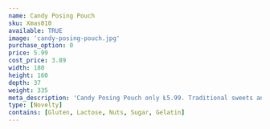 ```yaml
---
name: Candy Posing Pouch
sku: Xmas010
available: TRUE
image: 'candy-posing-pouch.jpg'
purchase_option: 0
price: 5.99
cost_price: 3.89
width: 180
height: 160
depth: 37
weight: 335
meta_description: 'Candy Posing Pouch only Ł5.99. Traditional sweets and more at Humbugs Confectionery Store. Specialists in satisfying your sweet tooth!'
type: [Novelty]
contains: [Gluten, Lactose, Nuts, Sugar, Gelatin]
---
```

